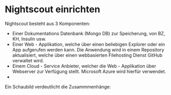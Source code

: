 # Nightscout einrichten

Nightscout besteht aus 3 Komponenten:

* Einer Dokumentations Datenbank (Mongo DB) zur Speicherung, von BZ, KH, Insulin usw.
* Einer Web - Applikation, welche über einen beliebigen Explorer oder ein App aufgerufen  werden kann. Die Anwendung wird in einem Repository aktualisiert, welche über einen webbasierten Filehosting Dienst GitHub verwaltet wird.
* Einem Cloud - Service Anbieter, welcher die Web - Applikation über Webserver zur Verfügung stellt. Microsoft Azure wird hierfür verwendet.
* 


Ein Schaubild verdeutlicht die Zusammmenhänge:







